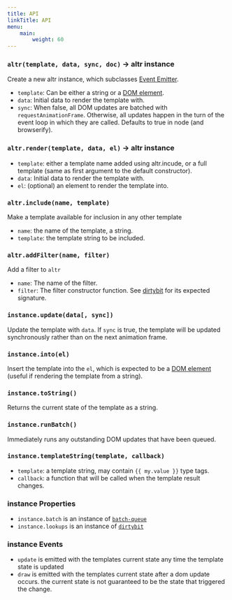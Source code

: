 ```yaml
---
title: API
linkTitle: API
menu:
    main:
        weight: 60
---
```


### `altr(template, data, sync, doc)` -> altr instance
Create a new altr instance, which subclasses [Event
Emitter](http://nodejs.org/api/events.html#events_class_events_eventemitter).

 * `template`: Can be either a string or a [DOM element][element].
 * `data`: Initial data to render the template with.
 * `sync`: When false, all DOM updates are batched with 
   `requestAnimationFrame`. Otherwise, all updates happen in the turn of the
   event loop in which they are called. Defaults to true in node (and
   browserify).

### `altr.render(template, data, el)` -> altr instance
  * `template`: either a template name added using altr.incude, or a
    full template (same as first argument to the default constructor).
  * `data`: Initial data to render the template with.
  * `el`: (optional) an element to render the template into.

### `altr.include(name, template)`
Make a template available for inclusion in any other template
 * `name`: the name of the template, a string.
 * `template`: the template string to be included.

### `altr.addFilter(name, filter)`
Add a filter to `altr`
 * `name`: The name of the filter.
 * `filter`: The filter constructor function. See [dirtybit][dirtybit] for its
   expected signature.
 
### `instance.update(data[, sync])`
Update the template with `data`. If `sync` is true, the template will be updated
synchronously rather than on the next animation frame.

### `instance.into(el)`
Insert the template into the `el`, which is expected to be a [DOM
element][element] (useful if rendering the template from a string).

### `instance.toString()`
Returns the current state of the template as a string.

### `instance.runBatch()`
Immediately runs any outstanding DOM updates that have been queued.

### `instance.templateString(template, callback)`
 * `template`: a template string, may contain `{{ my.value }}` type tags.
 * `callback`: a function that will be called when the template result changes.

### instance Properties
  * `instance.batch` is an instance of
  [`batch-queue`](https://github.com/hayes/batch-queue)
  * `instance.lookups` is an instance of [`dirtybit`][dirtybit]

### instance Events
 * `update` is emitted with the templates current state any time the template
    state is updated
 * `draw` is emitted with the templates current state after a dom update
    occurs.  the current state is not guaranteed to be the state that triggered
    the change.

[textContent]: https://developer.mozilla.org/en-US/docs/Web/API/Node.textContent
[dirtybit]: https://www.npmjs.org/package/dirtybit
[element]: https://developer.mozilla.org/en-US/docs/Web/API/element
